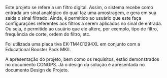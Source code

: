 Este projeto se refere a um filtro digital. Assim, o sistema recebe como entrada um sinal analógico do qual faz uma amostragem, e gera em sua saída o sinal filtrado.
Ainda, é permitido ao usuário que este faça configurações referentes aos filtros a serem aplicados no sinal de entrada. Ou seja, é permitido ao usuário que ele altere, por exemplo, tipo de filtro, frequência de corte, ordem do filtro, etc.

Foi utilizada uma placa tiva EK-TM4C1294XL em conjunto com a Educational Booster Pack MKII. 

A apresentação do projeto, bem como os requisitos, estão demonstrados no documento CONOPS. Já o design da solução é apresentada no documento Design de Projeto.
